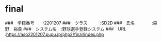 # final

###　学籍番号　　:2201207
###　クラス　　　:SD2D
###　氏名　　　　:森野　裕貴
###　システム名　:野球選手登録システム
###　URL         :https://aso2201207.pupu.jp/php2/final/index.php